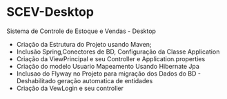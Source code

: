 # SCEV-Desktop
Sistema de Controle de Estoque e Vendas - Desktop

* Criação da Estrutura do Projeto usando Maven;
* Inclusão Spring,Conectores de BD, Configuração da Classe Application
* Criação da ViewPrincipal e seu Controller e Application.properties
* Criação do modelo Usuario Mapeamento Usando Hibernate Jpa
* Inclusao do Flyway no Projeto para migração dos Dados do BD - Deshabilitado geração automatica de entidades
* Criação da VewLogin e seu controller  